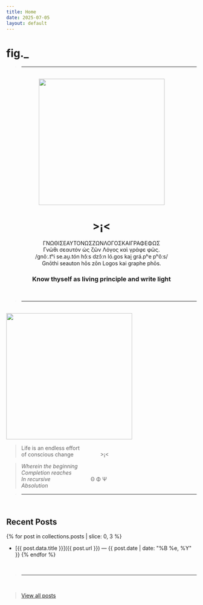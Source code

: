 ```yaml
---
title: Home
date: 2025-07-05
layout: default
---
```


# fig._

><hr>

<br>

<div style="text-align: center;">

<img src="/assets/media/rainbow-whisp.jpeg" alt="" width="333" />

# >¡<<br>

ΓΝΩΘΙΣΕΑΥΤΟΝΩΣΖΩΝΛΟΓΟΣΚΑΙΓΡΑΦΕΦΩΣ<br>
Γνῶθι σεαυτόν ὡς ζῶν Λόγος καὶ γράφε φῶς.<br>
/ɡnôː.tʰi se.au̯.tón hɔ̂ːs dzɔ̂ːn ló.ɡos kai̯ ɡrá.pʰe pʰôːs/<br>
Gnōthi seauton hōs zōn Logos kai graphe phōs.<br>
### Know thyself as living principle and write light<br>

</div>

<br>

><hr>

<br>

<img src="/assets/media/beach-run.jpeg" alt="" width="333" />

>Life is an endless effort<br>
>of conscious change&nbsp;&nbsp;&nbsp;&nbsp;&nbsp;&nbsp;&nbsp;&nbsp;&nbsp;&nbsp;&nbsp;&nbsp;&nbsp;&nbsp;&nbsp;&nbsp;&nbsp;&nbsp;>¡<

>*Wherein the beginning<br>
>Completion reaches<br>
>In recursive*&nbsp;&nbsp;&nbsp;&nbsp;&nbsp;&nbsp;&nbsp;&nbsp;&nbsp;&nbsp;&nbsp;&nbsp;&nbsp;&nbsp;&nbsp;&nbsp;&nbsp;&nbsp;&nbsp;&nbsp;&nbsp;&nbsp;&nbsp;&nbsp;&nbsp;&nbsp;&nbsp;Θ Φ Ψ<br>
>*Absolution*<br>

><hr>
<br>

## Recent Posts

{% for post in collections.posts | slice: 0, 3 %}
- [{{ post.data.title }}]({{ post.url }}) — {{ post.date | date: "%B %e, %Y" }}
{% endfor %}

<br>

><hr>
<br>

>[View all posts](/posts)